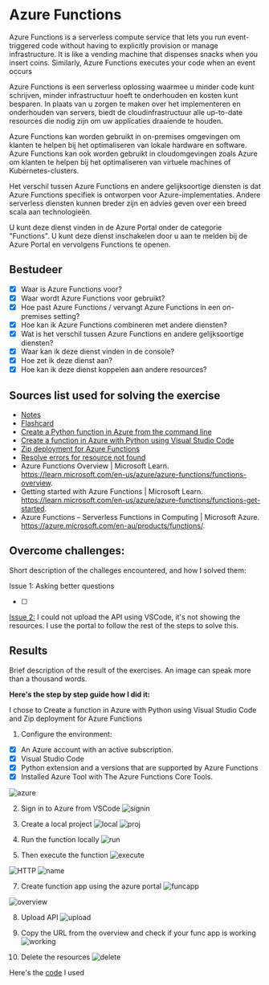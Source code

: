 # Azure Functions

Azure Functions is a serverless compute service that lets you run event-triggered code without having to explicitly provision or manage infrastructure. It is like a vending machine that dispenses snacks when you insert coins. Similarly, Azure Functions executes your code when an event occurs

Azure Functions is een serverless oplossing waarmee u minder code kunt schrijven, minder infrastructuur hoeft te onderhouden en kosten kunt besparen. In plaats van u zorgen te maken over het implementeren en onderhouden van servers, biedt de cloudinfrastructuur alle up-to-date resources die nodig zijn om uw applicaties draaiende te houden.

Azure Functions kan worden gebruikt in on-premises omgevingen om klanten te helpen bij het optimaliseren van lokale hardware en software. Azure Functions kan ook worden gebruikt in cloudomgevingen zoals Azure om klanten te helpen bij het optimaliseren van virtuele machines of Kubernetes-clusters.

Het verschil tussen Azure Functions en andere gelijksoortige diensten is dat Azure Functions specifiek is ontworpen voor Azure-implementaties. Andere serverless diensten kunnen breder zijn en advies geven over een breed scala aan technologieën.

U kunt deze dienst vinden in de Azure Portal onder de categorie "Functions". U kunt deze dienst inschakelen door u aan te melden bij de Azure Portal en vervolgens Functions te openen.

## Bestudeer

- [x] Waar is Azure Functions voor?
- [x] Waar wordt Azure Functions voor gebruikt?
- [x] Hoe past Azure Functions / vervangt Azure Functions in een on-premises setting?
- [x] Hoe kan ik Azure Functions combineren met andere diensten?
- [x] Wat is het verschil tussen Azure Functions en andere gelijksoortige diensten?
- [x] Waar kan ik deze dienst vinden in de console?
- [x] Hoe zet ik deze dienst aan?
- [x] Hoe kan ik deze dienst koppelen aan andere resources?

## Sources list used for solving the exercise

- [Notes]()
- [Flashcard]()
- [Create a Python function in Azure from the command line](https://learn.microsoft.com/en-us/azure/azure-functions/create-first-function-cli-python?tabs=azure-cli%2Cbash&pivots=python-mode-configuration)
- [Create a function in Azure with Python using Visual Studio Code](https://learn.microsoft.com/en-us/azure/azure-functions/create-first-function-vs-code-python?pivots=python-mode-configuration)
- [Zip deployment for Azure Functions](https://learn.microsoft.com/en-us/azure/azure-functions/deployment-zip-push)
- [Resolve errors for resource not found](https://learn.microsoft.com/en-us/azure/azure-resource-manager/troubleshooting/error-not-found?tabs=bicep)
- Azure Functions Overview | Microsoft Learn. https://learn.microsoft.com/en-us/azure/azure-functions/functions-overview.
- Getting started with Azure Functions | Microsoft Learn. https://learn.microsoft.com/en-us/azure/azure-functions/functions-get-started.
- Azure Functions – Serverless Functions in Computing | Microsoft Azure. https://azure.microsoft.com/en-au/products/functions/.

## Overcome challenges:

Short description of the challeges encountered, and how I solved them:

Issue 1: Asking better questions

- [ ]

[Issue 2:](https://github.com/techgrounds/techgrounds-anj-dtmr/blob/main/00_includes/week-6-includes/func-issue2.png) I could not upload the API using VSCode, it's not showing the resources. I use the portal to follow the rest of the steps to solve this.

## Results

Brief description of the result of the exercises. An image can speak more than a thousand words.

**Here's the step by step guide how I did it:**

I chose to Create a function in Azure with Python using Visual Studio Code and Zip deployment for Azure Functions

1. Configure the environment:

- [x] An Azure account with an active subscription.
- [x] Visual Studio Code
- [x] Python extension and a versions that are supported by Azure Functions
- [x] Installed Azure Tool with The Azure Functions Core Tools.

![azure](https://github.com/techgrounds/techgrounds-anj-dtmr/blob/main/00_includes/week-6-includes/1func-vscode-dl-azure.png)

2. Sign in to Azure from VSCode
   ![signin](https://github.com/techgrounds/techgrounds-anj-dtmr/blob/main/00_includes/week-6-includes/2func-signedin.png)

3. Create a local project
   ![local](https://github.com/techgrounds/techgrounds-anj-dtmr/blob/main/00_includes/week-6-includes/3func-createfunc.png)
   ![proj](https://github.com/techgrounds/techgrounds-anj-dtmr/blob/main/00_includes/week-6-includes/4func-funcoverview.png)

4. Run the function locally
   ![run](https://github.com/techgrounds/techgrounds-anj-dtmr/blob/main/00_includes/week-6-includes/5func-run.png)

5. Then execute the function
   ![execute](https://github.com/techgrounds/techgrounds-anj-dtmr/blob/main/00_includes/week-6-includes/6func-runmsg.png)

![HTTP](https://github.com/techgrounds/techgrounds-anj-dtmr/blob/main/00_includes/week-6-includes/8func-browser-works.png)
![name](https://github.com/techgrounds/techgrounds-anj-dtmr/blob/main/00_includes/week-6-includes/9func-namechange.png)

7. Create function app using the azure portal
   ![funcapp](https://github.com/techgrounds/techgrounds-anj-dtmr/blob/main/00_includes/week-6-includes/10func-createfuncapp-portal.png)

![overview](https://github.com/techgrounds/techgrounds-anj-dtmr/blob/main/00_includes/week-6-includes/func-app-overview1.png)

8. Upload API
   ![upload](https://github.com/techgrounds/techgrounds-anj-dtmr/blob/main/00_includes/week-6-includes/11func-upload.png)

9. Copy the URL from the overview and check if your func app is working
   ![working](https://github.com/techgrounds/techgrounds-anj-dtmr/blob/main/00_includes/week-6-includes/12func-browser.png)

10. Delete the resources
    ![delete](https://github.com/techgrounds/techgrounds-anj-dtmr/blob/main/00_includes/week-6-includes/func-delete.png)

Here's the [code](https://github.com/techgrounds/techgrounds-anj-dtmr/tree/main/week-6-9/function-app/api) I used
